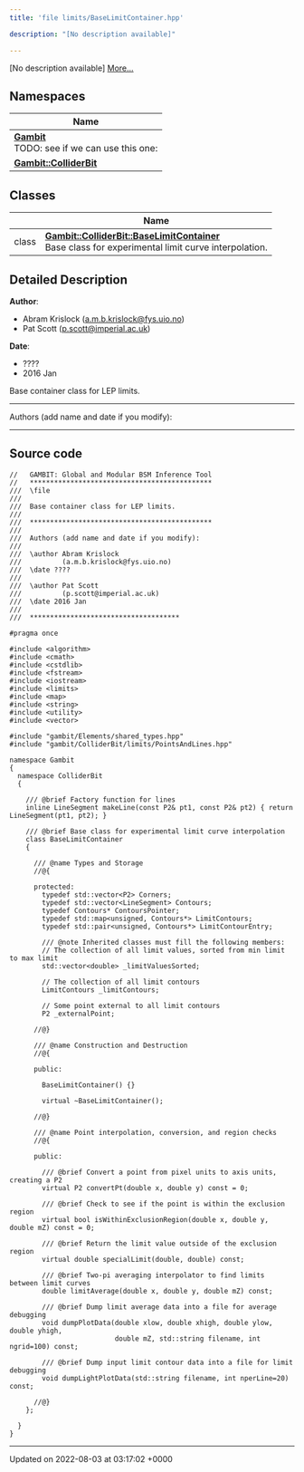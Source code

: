 ```yaml
---
title: 'file limits/BaseLimitContainer.hpp'

description: "[No description available]"

---
```







[No description available] [More...](#detailed-description)

## Namespaces

| Name           |
| -------------- |
| **[Gambit](/documentation/code/main/namespaces/namespacegambit/)** <br>TODO: see if we can use this one:  |
| **[Gambit::ColliderBit](/documentation/code/main/namespaces/namespacegambit_1_1colliderbit/)**  |

## Classes

|                | Name           |
| -------------- | -------------- |
| class | **[Gambit::ColliderBit::BaseLimitContainer](/documentation/code/main/classes/classgambit_1_1colliderbit_1_1baselimitcontainer/)** <br>Base class for experimental limit curve interpolation.  |

## Detailed Description


**Author**: 

  * Abram Krislock ([a.m.b.krislock@fys.uio.no](mailto:a.m.b.krislock@fys.uio.no)) 
  * Pat Scott ([p.scott@imperial.ac.uk](mailto:p.scott@imperial.ac.uk)) 


**Date**: 

  * ????
  * 2016 Jan


Base container class for LEP limits.



------------------

Authors (add name and date if you modify):



------------------




## Source code

```
//   GAMBIT: Global and Modular BSM Inference Tool
//   *********************************************
///  \file
///
///  Base container class for LEP limits.
///
///  *********************************************
///
///  Authors (add name and date if you modify):
///
///  \author Abram Krislock
///          (a.m.b.krislock@fys.uio.no)
///  \date ????
///
///  \author Pat Scott
///          (p.scott@imperial.ac.uk)
///  \date 2016 Jan
///
///  *************************************

#pragma once

#include <algorithm>
#include <cmath>
#include <cstdlib>
#include <fstream>
#include <iostream>
#include <limits>
#include <map>
#include <string>
#include <utility>
#include <vector>

#include "gambit/Elements/shared_types.hpp"
#include "gambit/ColliderBit/limits/PointsAndLines.hpp"

namespace Gambit
{
  namespace ColliderBit
  {

    /// @brief Factory function for lines
    inline LineSegment makeLine(const P2& pt1, const P2& pt2) { return LineSegment(pt1, pt2); }

    /// @brief Base class for experimental limit curve interpolation
    class BaseLimitContainer
    {

      /// @name Types and Storage
      //@{

      protected:
        typedef std::vector<P2> Corners;
        typedef std::vector<LineSegment> Contours;
        typedef Contours* ContoursPointer;
        typedef std::map<unsigned, Contours*> LimitContours;
        typedef std::pair<unsigned, Contours*> LimitContourEntry;

        /// @note Inherited classes must fill the following members:
        // The collection of all limit values, sorted from min limit to max limit
        std::vector<double> _limitValuesSorted;

        // The collection of all limit contours
        LimitContours _limitContours;

        // Some point external to all limit contours
        P2 _externalPoint;

      //@}

      /// @name Construction and Destruction
      //@{

      public:

        BaseLimitContainer() {}

        virtual ~BaseLimitContainer();

      //@}
      
      /// @name Point interpolation, conversion, and region checks
      //@{

      public:

        /// @brief Convert a point from pixel units to axis units, creating a P2
        virtual P2 convertPt(double x, double y) const = 0;

        /// @brief Check to see if the point is within the exclusion region
        virtual bool isWithinExclusionRegion(double x, double y, double mZ) const = 0;

        /// @brief Return the limit value outside of the exclusion region
        virtual double specialLimit(double, double) const;
        
        /// @brief Two-pi averaging interpolator to find limits between limit curves
        double limitAverage(double x, double y, double mZ) const;

        /// @brief Dump limit average data into a file for average debugging
        void dumpPlotData(double xlow, double xhigh, double ylow, double yhigh,
                          double mZ, std::string filename, int ngrid=100) const;

        /// @brief Dump input limit contour data into a file for limit debugging
        void dumpLightPlotData(std::string filename, int nperLine=20) const;

      //@}
    };

  }
}
```


-------------------------------

Updated on 2022-08-03 at 03:17:02 +0000
